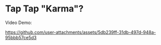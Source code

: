 # Tap Tap "Karma"?


Video Demo:

https://github.com/user-attachments/assets/5db239ff-31db-497d-948a-95bbb57ce5d3

